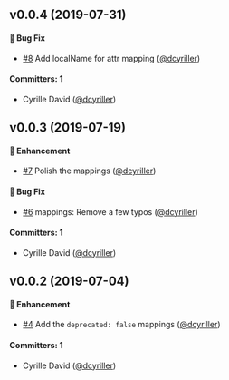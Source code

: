 ## v0.0.4 (2019-07-31)

#### :bug: Bug Fix

- [#8](https://github.com/ember-data/ember-data-rfc395-data/pull/8) Add localName for attr mapping ([@dcyriller](https://github.com/dcyriller))

#### Committers: 1

- Cyrille David ([@dcyriller](https://github.com/dcyriller))

## v0.0.3 (2019-07-19)

#### :rocket: Enhancement

- [#7](https://github.com/ember-data/ember-data-rfc395-data/pull/7) Polish the mappings ([@dcyriller](https://github.com/dcyriller))

#### :bug: Bug Fix

- [#6](https://github.com/ember-data/ember-data-rfc395-data/pull/6) mappings: Remove a few typos ([@dcyriller](https://github.com/dcyriller))

#### Committers: 1

- Cyrille David ([@dcyriller](https://github.com/dcyriller))

## v0.0.2 (2019-07-04)

#### :rocket: Enhancement

- [#4](https://github.com/ember-data/ember-data-rfc395-data/pull/4) Add the `deprecated: false` mappings ([@dcyriller](https://github.com/dcyriller))

#### Committers: 1

- Cyrille David ([@dcyriller](https://github.com/dcyriller))
